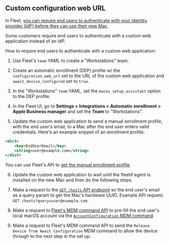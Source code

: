 ## Custom configuration web URL

In Fleet, [you can require end users to authenticate with your identity provider (IdP) before they can use their new Mac](https://fleetdm.com/guides/macos-setup-experience#end-user-authentication-and-end-user-license-agreement-eula).

Some customers require end users to authenticate with a custom web application instead of an IdP.

How to require end users to authenticate with a custom web application:

1. Use Fleet's `team` YAML to create a "Workstations" team.

2. Create an automatic enrollment (DEP) profile w/ the `configuration_web_url` set to the URL of the custom web application and `await_device_configured` set to `true`.

3. In the "Workstations" `team` YAML, set the `macos_setup_assistant` option to the DEP profile.

4. In the Fleet UI, go to **Settings > Integrations > Automatic enrollment > Apple Business manager** and set the **Team** to "Workstations".

5. Update the custom web application to send a manual enrollment profile, with the end user's email, to a Mac after the end user enters valid credentials. Here's an example snippet of an enrollment profile:

```xml
<dict>
	<key>EndUserEmail</key>
	<string>user@example.com</string>
</dict>
```

You can use Fleet's API to [get the manual enrollment profile](https://fleetdm.com/docs/rest-api/rest-api#get-manual-enrollment-profile).

6. Update the custom web application to wait until the fleetd agent is installed on the new Mac and then do the following steps.

7. Make a request to the [`GET /hosts` API endpoint](https://fleetdm.com/docs/rest-api/rest-api#list-hosts) w/ the end user's email as a query param to get the Mac's hardware UUID. Example API request: `GET /hosts?query=user@example.com`.

8. Make a request to [Fleet's MDM command API](https://fleetdm.com/docs/rest-api/rest-api#run-custom-mdm-command) to pre-fill the end user's local macOS account via the [`AccountConfiguration` MDM command](https://developer.apple.com/documentation/devicemanagement/accountconfigurationcommand/command).

9. Make a request to Fleet's MDM command API to send the `Release Device from Await Configuration` MDM command to allow the device through to the next step in the set up.
